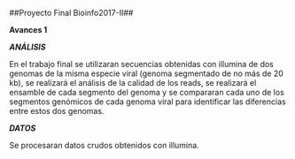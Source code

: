 ##Proyecto Final Bioinfo2017-II##

**Avances 1**

***ANÁLISIS***

En el trabajo final se utilizaran secuencias obtenidas con illumina de dos genomas de la misma especie viral (genoma segmentado de no más de 20 kb), se realizará el análisis de la calidad de los reads, se realizará el ensamble de cada segmento del genoma y se compararan cada uno de los segmentos genómicos de cada genoma viral para identificar las diferencias entre estos dos genomas. 

***DATOS***

Se procesaran datos crudos obtenidos con illumina.